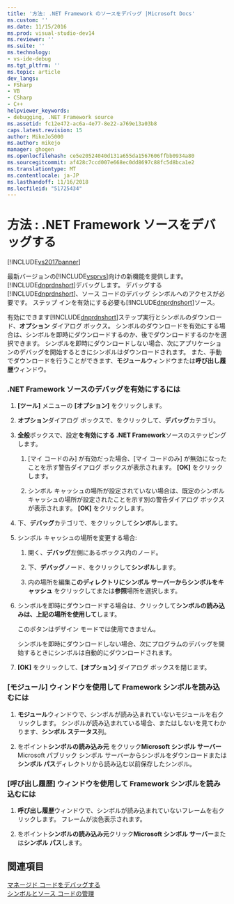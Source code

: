 ```yaml
---
title: '方法: .NET Framework のソースをデバッグ |Microsoft Docs'
ms.custom: ''
ms.date: 11/15/2016
ms.prod: visual-studio-dev14
ms.reviewer: ''
ms.suite: ''
ms.technology:
- vs-ide-debug
ms.tgt_pltfrm: ''
ms.topic: article
dev_langs:
- FSharp
- VB
- CSharp
- C++
helpviewer_keywords:
- debugging, .NET Framework source
ms.assetid: fc12e472-ac6a-4e77-8e22-a769e13a03b8
caps.latest.revision: 15
author: MikeJo5000
ms.author: mikejo
manager: ghogen
ms.openlocfilehash: ce5e20524040d131a655da1567606ffbb0934a80
ms.sourcegitcommit: af428c7ccd007e668ec0dd8697c88fc5d8bca1e2
ms.translationtype: MT
ms.contentlocale: ja-JP
ms.lasthandoff: 11/16/2018
ms.locfileid: "51725434"
---
```

# <a name="how-to-debug-net-framework-source"></a>方法 : .NET Framework ソースをデバッグする
[!INCLUDE[vs2017banner](../includes/vs2017banner.md)]

最新バージョンの[!INCLUDE[vsprvs](../includes/vsprvs-md.md)]向けの新機能を提供します。[!INCLUDE[dnprdnshort](../includes/dnprdnshort-md.md)]デバッグします。 デバッグする[!INCLUDE[dnprdnshort](../includes/dnprdnshort-md.md)]、ソース コードのデバッグ シンボルへのアクセスが必要です。 ステップ インを有効にする必要も[!INCLUDE[dnprdnshort](../includes/dnprdnshort-md.md)]ソース。  
  
 有効にできます[!INCLUDE[dnprdnshort](../includes/dnprdnshort-md.md)]ステップ実行とシンボルのダウンロード、**オプション** ダイアログ ボックス。 シンボルのダウンロードを有効にする場合は、シンボルを即時にダウンロードするのか、後でダウンロードするのかを選択できます。 シンボルを即時にダウンロードしない場合、次にアプリケーションのデバッグを開始するときにシンボルはダウンロードされます。 また、手動でダウンロードを行うことができます、**モジュール**ウィンドウまたは**呼び出し履歴**ウィンドウ。  
  
### <a name="to-enable-net-framework-source-debugging"></a>.NET Framework ソースのデバッグを有効にするには  
  
1.  **[ツール]** メニューの **[オプション]** をクリックします。  
  
2.  **オプション**ダイアログ ボックスで、をクリックして、**デバッグ**カテゴリ。  
  
3.  **全般**ボックスで、設定**を有効にする .NET Framework**ソースのステッピングします。  
  
    1.  [マイ コードのみ] が有効だった場合、[マイ コードのみ] が無効になったことを示す警告ダイアログ ボックスが表示されます。 **[OK]** をクリックします。  
  
    2.  シンボル キャッシュの場所が設定されていない場合は、既定のシンボル キャッシュの場所が設定されたことを示す別の警告ダイアログ ボックスが表示されます。 **[OK]** をクリックします。  
  
4.  下、**デバッグ**カテゴリで、をクリックして**シンボル**します。  
  
5.  シンボル キャッシュの場所を変更する場合:   
  
    1.  開く、**デバッグ**左側にあるボックス内のノード。  
  
    2.  下、**デバッグ**ノード、をクリックして**シンボル**します。  
  
    3.  内の場所を編集**このディレクトリにシンボル サーバーからシンボルをキャッシュ** をクリックしてまたは**参照**場所を選択します。  
  
6.  シンボルを即時にダウンロードする場合は、クリックして**シンボルの読み込みは、上記の場所を使用して**します。  
  
     このボタンはデザイン モードでは使用できません。  
  
     シンボルを即時にダウンロードしない場合、次にプログラムのデバッグを開始するときにシンボルは自動的にダウンロードされます。  
  
7.  **[OK]** をクリックして、**[オプション]** ダイアログ ボックスを閉じます。  
  
### <a name="to-load-framework-symbols-using-the-modules-window"></a>[モジュール] ウィンドウを使用して Framework シンボルを読み込むには  
  
1.  **モジュール**ウィンドウで、シンボルが読み込まれていないモジュールを右クリックします。 シンボルが読み込まれている場合、またはしないを見てわかります、**シンボル ステータス**列。  
  
2.  をポイント**シンボルの読み込み元** をクリック**Microsoft シンボル サーバー** Microsoft パブリック シンボル サーバーからシンボルをダウンロードまたは**シンボル パス**ディレクトリから読み込む以前保存したシンボル。  
  
### <a name="to-load-framework-symbols-using-the-call-stack-window"></a>[呼び出し履歴] ウィンドウを使用して Framework シンボルを読み込むには  
  
1.  **呼び出し履歴**ウィンドウで、シンボルが読み込まれていないフレームを右クリックします。 フレームが淡色表示されます。  
  
2.  をポイント**シンボルの読み込み元**クリック**Microsoft シンボル サーバー**または**シンボル パス**します。  
  
## <a name="see-also"></a>関連項目  
 [マネージド コードをデバッグする](../debugger/debugging-managed-code.md)   
 [シンボルとソース コードの管理](../debugger/specify-symbol-dot-pdb-and-source-files-in-the-visual-studio-debugger.md)



